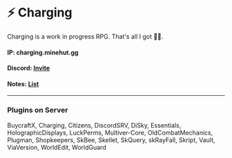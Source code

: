 # ⚡ Charging

Charging is a work in progress RPG. That's all I got 🤷‍♂️. 

#### IP: charging.minehut.gg

#### Discord: [Invite](https://discord.gg/B3DwtthCb3)

#### Notes: [List](https://lucent.slite.com/api/s/note/9RfJdhkKhgfeG7SZ1Rh9nP/Charging-Ideas)

---

### Plugins on Server

BuycraftX, Charging, Citizens, DiscordSRV, DiSky, Essentials, HolographicDisplays, LuckPerms, Multiver-Core, OldCombatMechanics, Plugman, Shopkeepers, SkBee, Skellet, SkQuery, skRayFall, Skript, Vault, ViaVersion, WorldEdit, WorldGuard